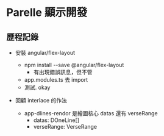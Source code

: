 # Parelle 顯示開發

## 歷程記錄

- 安裝 angular/flex-layout
  - npm install --save @angular/flex-layout
    - 有出現錯誤訊息，但不管
  - app.modules.ts 去 import 
  - 測試. okay

- 回顧 interlace 的作法
  - app-dlines-rendor 是繪圖核心 datas 還有 verseRange
    - datas: DOneLine[]
    - verseRange: VerseRange